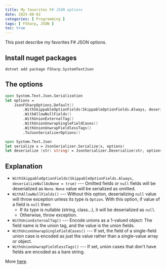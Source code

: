 ```yaml
---
title: My favorites F# JSON options
date: 2025-08-02
categories: [ Programming ]
tags: [ FSharp, JSON ]
toc: true
---
```


This post describe my favorites F# JSON options.

<!--more-->

## Install nuget packages

```shell
dotnet add package FSharp.SystemTextJson
```

## The options

```fsharp
open System.Text.Json.Serialization
let options =
    JsonFSharpOptions.Default()
        .WithSkippableOptionFields(SkippableOptionFields.Always, deserializeNullAsNone = true)
        .WithAllowNullFields()
        .WithUnionExternalTag()
        .WithUnionUnwrapSingleFieldCases()
        .WithUnionUnwrapFieldlessTags()
        .ToJsonSerializerOptions()

open System.Text.Json
let serialize x = JsonSerializer.Serialize(x, options)
let deserialize (str: string) = JsonSerializer.Deserialize(str, options)
```

## Explanation

- `WithSkippableOptionFields(SkippableOptionFields.Always, deserializeNullAsNone = true)` --- Omitted fields or `null` fields will be deserialized as `None`. `None` value will be serialized as omitted.
- `WithAllowNullFields()` --- Without this option, deserializing `null` value will throw exception unless its type is `Option`. With this option, if value of a field is `null` then:
    - If its type is nullable (string, class...), it will be deserialized as `null`.
    - Otherwise, throw exception.
- `WithUnionExternalTag()` --- Encode unions as a 1-valued object: The field name is the union tag, and the value is the union fields.
- `WithUnionUnwrapSingleFieldCases()` --- If set, the field of a single-field union case is encoded as just the value rather than a single-value array or object.
- `WithUnionUnwrapFieldlessTags()` --- If set, union cases that don't have fields are encoded as a bare string.

More [here](https://github.com/Tarmil/FSharp.SystemTextJson/blob/master/docs/Customizing.md).
